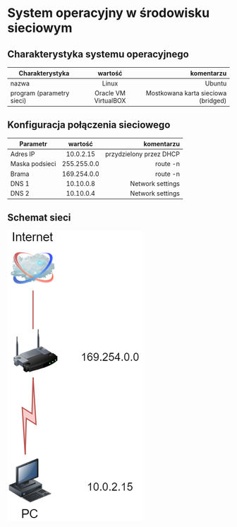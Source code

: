 System operacyjny w środowisku sieciowym
=========================================

Charakterystyka systemu operacyjnego
------------------------------------

| Charakterystyka | wartość           | komentarzu |
| ------------- |:-------------:| -----:|
| nazwa      | Linux | Ubuntu |
| program (parametry sieci)      | Oracle VM VirtualBOX | Mostkowana karta sieciowa (bridged)  |


Konfiguracja połączenia sieciowego
----------------------------------

| Parametr | wartość           | komentarzu |
| ------------- |:-------------:| -----:|
| Adres IP      | 10.0.2.15 | przydzielony przez DHCP |
| Maska podsieci      | 255.255.0.0| route -n |
| Brama      | 169.254.0.0 | route -n |
| DNS 1      | 10.10.0.8 | Network settings |
| DNS 2      | 10.10.0.4 | Network settings |

Schemat sieci
-------------
![alt schemat](https://github.com/Nissmel/sk-2019/blob/master/Untitled%20Diagram.png)
